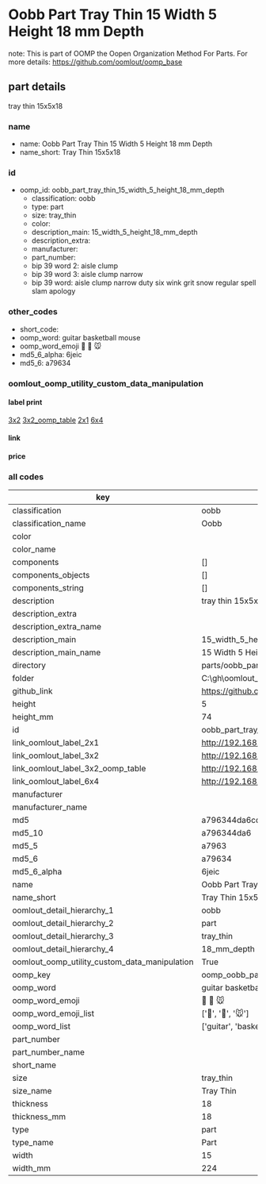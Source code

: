 # Oobb Part Tray Thin 15 Width 5 Height 18 mm Depth  

note: This is part of OOMP the Oopen Organization Method For Parts. For more details: https://github.com/oomlout/oomp_base

##  part details
  



tray thin 15x5x18



### name
* name: Oobb Part Tray Thin 15 Width 5 Height 18 mm Depth
* name_short: Tray Thin 15x5x18 
### id
* oomp_id: oobb_part_tray_thin_15_width_5_height_18_mm_depth
  * classification: oobb
  * type: part
  * size: tray_thin
  * color: 
  * description_main: 15_width_5_height_18_mm_depth
  * description_extra: 
  * manufacturer: 
  * part_number: 
  * bip 39 word 2: aisle clump
  * bip 39 word 3: aisle clump narrow
  * bip 39 word: aisle clump narrow duty six wink grit snow regular spell slam apology

### other_codes
* short_code: 
* oomp_word: guitar basketball mouse
* oomp_word_emoji :guitar: :basketball: :mouse:
* md5_6_alpha: 6jeic
* md5_6: a79634






### oomlout_oomp_utility_custom_data_manipulation
#### label print
[3x2](http://192.168.1.245:1112/?label=oomp%206jeic)
[3x2_oomp_table](http://192.168.1.108:1112/?label=oomp%206jeic)
[2x1](http://192.168.1.242:1112/?label=oomp%206jeic)
[6x4](http://192.168.1.55:1112/?label=oomp%206jeic)    

#### link

                              

#### price







### all codes 
| key | value |  
| --- | --- |  
| classification | oobb |  
| classification_name | Oobb |  
| color |  |  
| color_name |  |  
| components | [] |  
| components_objects | [] |  
| components_string | [] |  
| description | tray thin 15x5x18 |  
| description_extra |  |  
| description_extra_name |  |  
| description_main | 15_width_5_height_18_mm_depth |  
| description_main_name | 15 Width 5 Height 18 mm Depth |  
| directory | parts/oobb_part_tray_thin_15_width_5_height_18_mm_depth |  
| folder | C:\gh\oomlout_oobb_version_4_generated_parts\parts\oobb_part_tray_thin_15_width_5_height_18_mm_depth |  
| github_link | https://github.com/oomlout/oomlout_oomp_part_src/tree/main/parts/oobb_part_tray_thin_15_width_5_height_18_mm_depth |  
| height | 5 |  
| height_mm | 74 |  
| id | oobb_part_tray_thin_15_width_5_height_18_mm_depth |  
| link_oomlout_label_2x1 | http://192.168.1.242:1112/?label=oomp%206jeic |  
| link_oomlout_label_3x2 | http://192.168.1.245:1112/?label=oomp%206jeic |  
| link_oomlout_label_3x2_oomp_table | http://192.168.1.108:1112/?label=oomp%206jeic |  
| link_oomlout_label_6x4 | http://192.168.1.55:1112/?label=oomp%206jeic |  
| manufacturer |  |  
| manufacturer_name |  |  
| md5 | a796344da6cd8cd7ef64e449260b102d |  
| md5_10 | a796344da6 |  
| md5_5 | a7963 |  
| md5_6 | a79634 |  
| md5_6_alpha | 6jeic |  
| name | Oobb Part Tray Thin 15 Width 5 Height 18 mm Depth |  
| name_short | Tray Thin 15x5x18  |  
| oomlout_detail_hierarchy_1 | oobb |  
| oomlout_detail_hierarchy_2 | part |  
| oomlout_detail_hierarchy_3 | tray_thin |  
| oomlout_detail_hierarchy_4 | 18_mm_depth |  
| oomlout_oomp_utility_custom_data_manipulation | True |  
| oomp_key | oomp_oobb_part_tray_thin_15_width_5_height_18_mm_depth |  
| oomp_word | guitar basketball mouse |  
| oomp_word_emoji | :guitar: :basketball: :mouse: |  
| oomp_word_emoji_list | [':guitar:', ':basketball:', ':mouse:'] |  
| oomp_word_list | ['guitar', 'basketball', 'mouse'] |  
| part_number |  |  
| part_number_name |  |  
| short_name |  |  
| size | tray_thin |  
| size_name | Tray Thin |  
| thickness | 18 |  
| thickness_mm | 18 |  
| type | part |  
| type_name | Part |  
| width | 15 |  
| width_mm | 224 |  
